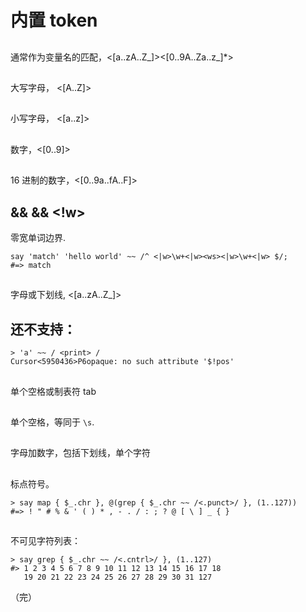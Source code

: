 # 内置 token

## <ident>

通常作为变量名的匹配，<[a..zA..Z_]><[0..9A..Za..z_]*>

## <upper>

大写字母， <[A..Z]>

## <lower>

小写字母， <[a..z]>

## <digit>

数字，<[0..9]>

## <xdigit>

16 进制的数字，<[0..9a..fA..F]>

## <wb> && <ww> && <!w>

零宽单词边界.
   
    say 'match' 'hello world' ~~ /^ <|w>\w+<|w><ws><|w>\w+<|w> $/;
    #=> match

## <alpha>

字母或下划线, <[a..zA..Z_]>

## <print> 还不支持：

    > 'a' ~~ / <print> /
    Cursor<5950436>P6opaque: no such attribute '$!pos'

## <blank> 

单个空格或制表符 tab

## <space>

单个空格，等同于 `\s`.

## <alnum>

字母加数字，包括下划线，单个字符

## <punct>

标点符号。

    > say map { $_.chr }, @(grep { $_.chr ~~ /<.punct>/ }, (1..127))
    #=> ! " # % & ' ( ) * , - . / : ; ? @ [ \ ] _ { }

## <cntrl>

不可见字符列表：

    > say grep { $_.chr ~~ /<.cntrl>/ }, (1..127)
    #> 1 2 3 4 5 6 7 8 9 10 11 12 13 14 15 16 17 18
       19 20 21 22 23 24 25 26 27 28 29 30 31 127

（完）
